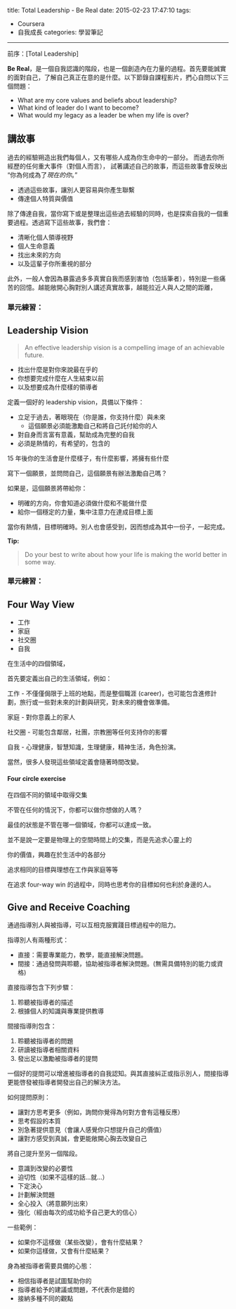 title: Total Leadership - Be Real
date: 2015-02-23 17:47:10
tags:
 - Coursera
 - 自我成長
categories: 學習筆記

---

前序：[Total Leadership]

**Be Real**，是一個自我認識的階段，也是一個創造內在力量的過程。首先要能誠實的面對自己，了解自己真正在意的是什麼。以下節錄自課程影片，捫心自問以下三個問題：

- What are my core values and beliefs about leadership?
- What kind of leader do I want to become?
- What would my legacy as a leader be
when my life is over?


## 講故事

過去的經驗朔造出我們每個人，又有哪些人成為你生命中的一部分。
而過去你所經歷的任何重大事件（對個人而言），
試著講述自己的故事，而這些故事會反映出 “你為何成為了*現在的你*。”

- 透過這些故事，讓別人更容易與你產生聯繫
- 傳達個人特質與價值

除了傳達自我，當你寫下或是整理出這些過去經驗的同時，也是探索自我的一個重要過程。透過寫下這些故事，我們會：

- 清晰化個人領導視野
- 個人生命意義
- 找出未來的方向
- 以及這輩子你所重視的部分

此外，一般人會因為暴露過多多真實自我而感到害怕（包括筆者），特別是一些痛苦的回憶。越能敞開心胸對別人講述真實故事，越能拉近人與人之間的距離，

### 單元練習：

## Leadership Vision

> An effective leadership vision is a
> compelling image of an achievable future.

- 找出什麼是對你來說最在乎的
- 你想要完成什麼在人生結束以前
- 以及想要成為什麼樣的領導者

定義一個好的 leadership vision，具備以下條件：

- 立足于過去，著眼現在（你是誰，你支持什麼）與未來
	- 這個願景必須能激勵自己和將自己託付給你的人
- 對自身而言富有意義，幫助成為完整的自我
- 必須是熱情的，有希望的，包含的

15 年後你的生活會是什麼樣子，有什麼影響，將擁有些什麼

寫下一個願景，並問問自己，這個願景有辦法激勵自己嗎？

如果是，這個願景將帶給你：

- 明確的方向，你會知道必須做什麼和不能做什麼
- 給你一個穩定的力量，集中注意力在達成目標上面

當你有熱情，目標明確時。別人也會感受到，因而想成為其中一份子，一起完成。

**Tip:**
> Do your best to write about how your life
> is making the world better in some way.

### 單元練習：

## Four Way View

* 工作
* 家庭
* 社交圈
* 自我

在生活中的四個領域，

首先要定義出自己的生活領域，例如：

工作 - 不僅僅侷限于上班的地點，而是整個職涯 (career)，也可能包含進修計劃，旅行或一些對未來的計劃與研究，對未來的機會做準備。

家庭 - 對你意義上的家人

社交圈 - 可能包含鄰居，社團，宗教圈等任何支持你的影響

自我 - 心理健康，智慧知識，生理健康，精神生活，角色扮演。

當然，很多人發現這些領域定義會隨著時間改變。

#### Four circle exercise

在四個不同的領域中取得交集

不管在任何的情況下，你都可以做你想做的人嗎？

最佳的狀態是不管在哪一個領域，你都可以達成一致。

並不是說一定要是物理上的空間時間上的交集，而是先追求心靈上的

你的價值，興趣在於生活中的各部分

追求相同的目標與理想在工作與家庭等等

在追求 four-way win 的過程中，同時也思考你的目標如何也利於身邊的人。


## Give and Receive Coaching

通過指導別人與被指導，可以互相克服實踐目標過程中的阻力。

指導別人有兩種形式：

- 直接：需要專業能力，教學，能直接解決問題。
- 間接：通過發問與聆聽，協助被指導者解決問題。(無需具備特別的能力或資格)

直接指導包含下列步驟：

1. 聆聽被指導者的描述
2. 根據個人的知識與專業提供教導

間接指導則包含：

1. 聆聽被指導者的問題
2. 研讀被指導者相關資料
3. 發出足以激勵被指導者的提問

一個好的提問可以增進被指導者的自我認知。與其直接糾正或指示別人，間接指導更能啓發被指導者開發出自己的解決方法。

如何提問原則：

* 讓對方思考更多（例如，詢問你覺得為何對方會有這種反應）
* 思考假設的本質
* 別急著提供意見（會讓人感覺你只想提升自己的價值）
* 讓對方感受到真誠，會更能敞開心胸去改變自己

將自己提升至另一個階段。

- 意識到改變的必要性
- 迫切性（如果不這樣的話...就...）
- 下定決心
- 計劃解決問題
- 全心投入（將意願列出來）
- 強化（經由每次的成功給予自己更大的信心）

一些範例：

- 如果你不這樣做（某些改變），會有什麼結果？
- 如果你這樣做，又會有什麼結果？

身為被指導者需要具備的心態：

- 相信指導者是試圖幫助你的
- 指導者給予的建議或問題，不代表你是錯的
- 接納多種不同的觀點



